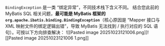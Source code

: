 `BindingException` 是一类 “绑定异常”，不同技术栈下含义不同。
结合您此前的 MyBatis SQL 相关问题，**最可能是 MyBatis 框架的 `org.apache.ibatis.binding.BindingException`**（核心原因是 “Mapper 接口与 XML 映射文件的绑定逻辑出错”，导致 MyBatis 无法找到 / 执行对应的 SQL 语句）。可按以下方向排查解决：
![[Pasted image 20251023121006.png]]![[Pasted image 20251023121006 1.png]]